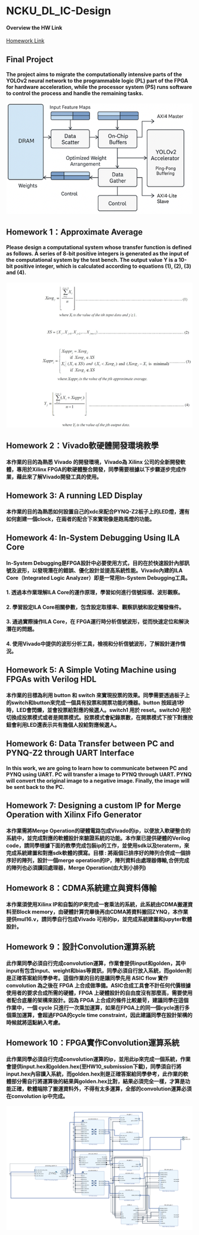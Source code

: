 # NCKU_DL_IC-Design  
#### Overview the HW Link
[Homework Link](https://docs.google.com/document/d/1HVf9E9Ei0QdzfQmIFr2N6z5zCAZ3CHaZF7I0mxWH9cg/edit?tab=t.0)  
## Final Project  
#### The project aims to migrate the computationally intensive parts of the YOLOv2 neural network to the programmable logic (PL) part of the FPGA for hardware acceleration, while the processor system (PS) runs software to control the process and handle the remaining tasks.  
![image](https://github.com/Azure0413/NCKU_DL_IC-Design/blob/main/src/Final.png)  
## Homework 1：Approximate Average  
#### Please design a computational system whose transfer function is defined as follows. A series of 8-bit positive integers is generated as the input of the computational system by the test bench. The output value Y is a 10-bit positive integer, which is calculated according to equations (1), (2), (3) and (4).    
![image](https://github.com/Azure0413/NCKU_DL_IC-Design/blob/main/src/HW1.png)  

## Homework 2：Vivado軟硬體開發環境教學
#### 本作業的目的為熟悉 Vivado 的開發環境，Vivado為 Xilinx 公司的全新開發軟體，專用於Xilinx FPGA的軟硬體整合開發，同學需要根據以下步驟逐步完成作業，藉此來了解Vivado開發工具的使用。  

## Homework 3: A running LED Display  
#### 本作業的目的為熟悉如何設置自己的xdc來配合PYNQ-Z2板子上的LED燈，還有如何創建一個clock，在兩者的配合下來實現像是跑馬燈的功能。  

## Homework 4: In-System Debugging Using ILA Core  
#### In-System Debugging是FPGA設計中必要使用方式，目的在於快速設計內部訊號及波形，以發現潛在的錯誤、優化設計並提高系統性能。Vivado內建的ILA Core（Integrated Logic Analyzer）即是一常用In-System Debugging工具。  
#### 1. 透過本作業理解ILA Core的運作原理，學習如何進行信號採樣、波形觀察。  
#### 2. 學習設定ILA Core相關參數，包含設定取樣率、觀察訊號和設定觸發條件。  
#### 3. 通過實際操作ILA Core，在 FPGA運行時分析信號波形，從而快速定位和解決潛在的問題。  
#### 4. 使用Vivado中提供的波形分析工具，檢視和分析信號波形，了解設計運作情況。  

## Homework 5: A Simple Voting Machine using FPGAs with Verilog HDL  
#### 本作業的目標為利用 button 和 switch 來實現投票的效果。同學需要透過板子上的switch和button來完成一個具有投票和開票功能的機器。button 按超過1秒時，LED會閃爍，並會投票給對應的候選人。switch1 用於 reset。switch0 用於切換成投票模式或者是開票模式。投票模式會紀錄票數，在開票模式下按下對應按鈕會利用LED還表示共有幾個人投給對應候選人。  

## Homework 6: Data Transfer between PC and PYNQ-Z2 through UART Interface  
#### In this work, we are going to learn how to communicate between PC and PYNQ using UART. PC will transfer a image to PYNQ through UART. PYNQ will convert the original image to a negative image. Finally, the image will be sent back to the PC.  

## Homework 7: Designing a custom IP for Merge Operation with Xilinx Fifo Generator  
#### 本作業需將Merge Operation的硬體電路包成Vivado的ip，以便放入軟硬整合的系統中，並完成對應的軟體設計來驗證系統的功能。本作業已提供硬體的Verilog code，請同學根據下面的教學完成包裝ip的工作，並使用sdk以及teraterm，來完成系統建置和對應sdk軟體的撰寫。目標 : 將兩個已排序好的陣列合併成一個排序好的陣列，設計一個merge operation的IP，陣列資料由處理器傳輸,合併完成的陣列也必須讀回處理器，Merge Operation(由大到小排列)  

## Homework 8：CDMA系統建立與資料傳輸  
#### 本作業須使用Xilinx IP和自製的IP來完成一套乘法的系統，此系統由CDMA搬運資料至Block memory，由硬體計算完畢後再由CDMA將資料搬回ZYNQ，本作業提供mul16.v，請同學自行包成Vivado 可用的ip，並完成系統建置和jupyter軟體設計。  

## Homework 9：設計Convolution運算系統 
#### 此作業同學必須自行完成convolution運算，作業會提供input和golden，其中input有包含input、weight和bias等資訊，同學必須自行放入系統，而golden則是正確答案給同學參考。這個作業的目的是讓同學先用 ASIC flow 實作 convolution 為之後在 FPGA 上合成做準備。ASIC合成工具會不計任何代價根據使用者的要求合成所需的硬體，FPGA 上硬體設計的自由度沒有那麼高，需要使用者配合底層的架構來設計。因為 FPGA 上合成的條件比較嚴苛，建議同學在這個作業中，一個 cycle 只進行一次乘加運算，如果在FPGA上的同一個cycle進行多個乘加運算，會超過FPGA的cycle time constraint，因此建議同學在設計架構的時候就將這點納入考慮。  

## Homework 10：FPGA實作Convolution運算系統  
#### 此作業同學必須自行完成convolution運算的ip，並用此ip來完成一個系統，作業會提供input.hex和golden.hex(至HW10_submission下載)，同學須自行將input.hex內容讀入系統，而golden.hex則是正確答案給同學參考，此作業的軟體部分需自行將運算後的結果與golden.hex比對，結果必須完全一樣，才算是功能正確，軟體端除了搬運資料外，不得有太多運算，全部的convolution運算必須在convolution ip中完成。  
![image](https://github.com/Azure0413/NCKU_DL_IC-Design/blob/main/src/hw10.png)
